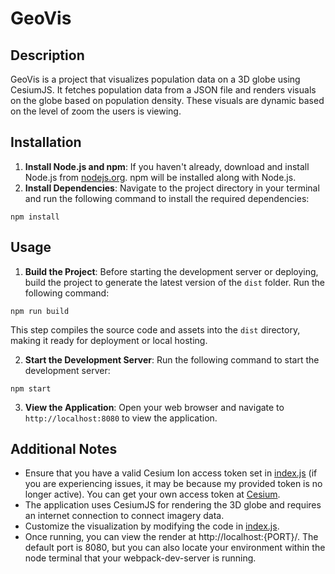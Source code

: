 # GeoVis

## Description
GeoVis is a project that visualizes population data on a 3D globe using CesiumJS. It fetches population data from a JSON file and renders visuals on the globe based on population density. These visuals are dynamic based on the level of zoom the users is viewing.

## Installation
1. **Install Node.js and npm**: If you haven't already, download and install Node.js from [nodejs.org](https://nodejs.org/en). npm will be installed along with Node.js.
2. **Install Dependencies**: Navigate to the project directory in your terminal and run the following command to install the required dependencies:
```
npm install
```

## Usage
1. **Build the Project**: Before starting the development server or deploying, build the project to generate the latest version of the `dist` folder. Run the following command:
```
npm run build
```
This step compiles the source code and assets into the `dist` directory, making it ready for deployment or local hosting.

2. **Start the Development Server**: Run the following command to start the development server:
```
npm start
```

3. **View the Application**: Open your web browser and navigate to `http://localhost:8080` to view the application.

## Additional Notes
- Ensure that you have a valid Cesium Ion access token set in [index.js](/src/index.js) (if you are experiencing issues, it may be because my provided token is no longer active). You can get your own access token at [Cesium](https://cesium.com/).
- The application uses CesiumJS for rendering the 3D globe and requires an internet connection to connect imagery data.
- Customize the visualization by modifying the code in [index.js](/src/index.js).
- Once running, you can view the render at http://localhost:{PORT}/. The default port is 8080, but you can also locate your environment within the node terminal that your webpack-dev-server is running.
